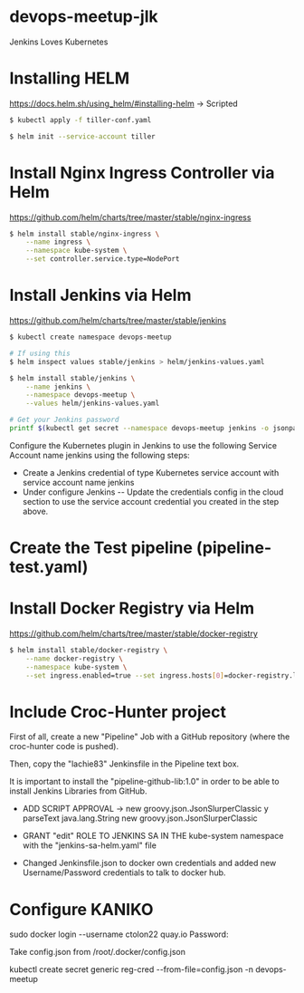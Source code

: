 # devops-meetup-jlk
Jenkins Loves Kubernetes


# Installing HELM
https://docs.helm.sh/using_helm/#installing-helm -> Scripted

```bash
$ kubectl apply -f tiller-conf.yaml

$ helm init --service-account tiller
```

# Install Nginx Ingress Controller via Helm

https://github.com/helm/charts/tree/master/stable/nginx-ingress

```bash
$ helm install stable/nginx-ingress \
    --name ingress \
    --namespace kube-system \
    --set controller.service.type=NodePort
```

# Install Jenkins via Helm

https://github.com/helm/charts/tree/master/stable/jenkins

```bash
$ kubectl create namespace devops-meetup

# If using this 
$ helm inspect values stable/jenkins > helm/jenkins-values.yaml

$ helm install stable/jenkins \
    --name jenkins \
    --namespace devops-meetup \
    --values helm/jenkins-values.yaml

# Get your Jenkins password
printf $(kubectl get secret --namespace devops-meetup jenkins -o jsonpath="{.data.jenkins-admin-password}" | base64 --decode);echo
```

Configure the Kubernetes plugin in Jenkins to use the following Service Account name jenkins using the following steps:
  - Create a Jenkins credential of type Kubernetes service account with service account name jenkins
  - Under configure Jenkins -- Update the credentials config in the cloud section to use the service account credential you created in the step above.

# Create the Test pipeline (pipeline-test.yaml)

# Install Docker Registry via Helm

https://github.com/helm/charts/tree/master/stable/docker-registry

```bash
$ helm install stable/docker-registry \
    --name docker-registry \
    --namespace kube-system \
    --set ingress.enabled=true --set ingress.hosts[0]=docker-registry.local 
```


# Include Croc-Hunter project

First of all, create a new "Pipeline" Job with a GitHub repository (where the croc-hunter code is pushed). 

Then, copy the "lachie83" Jenkinsfile in the Pipeline text box.

It is important to install the "pipeline-github-lib:1.0" in order to be able to install Jenkins Libraries from GitHub.


- ADD SCRIPT APPROVAL -> new groovy.json.JsonSlurperClassic y parseText java.lang.String
new groovy.json.JsonSlurperClassic

- GRANT "edit" ROLE TO JENKINS SA IN THE kube-system namespace with the "jenkins-sa-helm.yaml" file

- Changed Jenkinsfile.json to docker own credentials and added new Username/Password credentials to talk to docker hub.


# Configure KANIKO
sudo docker login --username ctolon22 quay.io
Password: <ponerla>

Take config.json from /root/.docker/config.json

kubectl create secret generic reg-cred --from-file=config.json -n devops-meetup